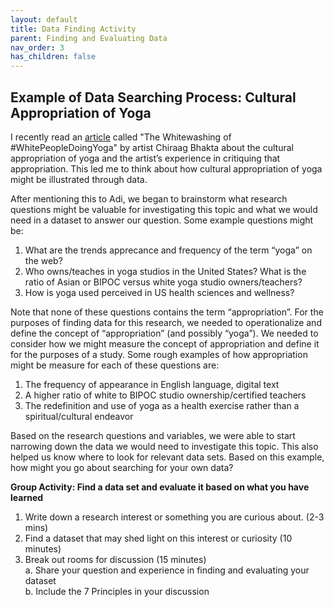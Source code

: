 ```yaml
---
layout: default
title: Data Finding Activity
parent: Finding and Evaluating Data
nav_order: 3
has_children: false
---
```



## Example of Data Searching Process: Cultural Appropriation of Yoga

I recently read an [article](https://www.motherjones.com/media/2019/10/white-people-yoga-sf-asian-art-museum/) called "The Whitewashing of #WhitePeopleDoingYoga" by artist Chiraag Bhakta about the cultural appropriation of yoga and the artist’s experience in critiquing that appropriation. This led me to think about how cultural appropriation of yoga might be illustrated through data.

After mentioning this to Adi, we began to brainstorm what research questions might be valuable for investigating this topic and what we would need in a dataset to answer our question. Some example questions might be:

1. What are the trends apprecance and frequency of the term “yoga” on the web?
2. Who owns/teaches in yoga studios in the United States? What is the ratio of Asian or BIPOC versus white yoga studio owners/teachers?
3. How is yoga used perceived in US health sciences and wellness?

Note that none of these questions contains the term “appropriation”. For the purposes of finding data for this research, we needed to operationalize and define the concept of “appropriation” (and possibly “yoga”). We needed to consider how we might measure the concept of appropriation and define it for the purposes of a study. Some rough examples of how appropriation might be measure for each of these questions are:

1. The frequency of appearance in English language, digital text
2. A higher ratio of white to BIPOC studio ownership/certified teachers
3. The redefinition and use of yoga as a health exercise rather than a spiritual/cultural endeavor

Based on the research questions and variables, we were able to start narrowing down the data we would need to investigate this topic. This also helped us know where to look for relevant data sets. Based on this example, how might you go about searching for your own data?

**Group Activity: Find a data set and evaluate it based on what you have learned**

1. Write down a research interest or something you are curious about. (2-3 mins)
2. Find a dataset that may shed light on this interest or curiosity (10 minutes)
3. Break out rooms for discussion (15 minutes)  
    a. Share your question and experience in finding and evaluating your dataset  
    b. Include the 7 Principles in your discussion

